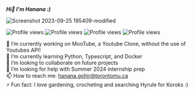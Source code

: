 ***Hi👋 I'm Hanana :)***  


![Screenshot 2023-09-25 195409-modified](https://github.com/hananagohir/hananagohir/assets/73364515/0c1b7ad0-f855-42da-a71d-aa8e5a4477d3)


![Profile views](https://shields.io/github/followers/your-username?label=Profile%20views&style=social)
![Profile views](https://shields.io/github/followers/hananagohir?label=Profile%20views&style=for-the-badge)
![Profile views](https://shields.io/github/followers/hananagohir?label=Profile%20views&style=flat)
![Profile views](https://shields.io/github/followers/hananagohir?label=Profile%20views&style=plastic)









🔭 I’m currently working on MooTube, a Youtube Clone, without the use of Youtubes API!  
🌱 I’m currently learning Python, Typescript, and Docker  
👯 I’m looking to collaborate on future projects  
🤔 I’m looking for help with Summer 2024 internship prep  
📫 How to reach me: hanana.gohir@torontomu.ca  
⚡ Fun fact: I love gardening, crocheting and searching Hyrule for Koroks :) 

